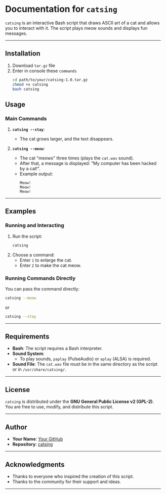 # Documentation for `catsing`

`catsing` is an interactive Bash script that draws ASCII art of a cat and allows you to interact with it. The script plays meow sounds and displays fun messages.

---

## Installation

1. Download `tar.gz` file
2. Enter in console these `commands`
   ```bash
   cd path/to/your/catsing-1.0.tar.gz
   chmod +x catsing
   bash catsing
## Usage

### Main Commands
1. **`catsing --stay`**:
   - The cat grows larger, and the text disappears.

2. **`catsing --meow`**:
   - The cat "meows" three times (plays the `cat.wav` sound).
   - After that, a message is displayed: "My computer has been hacked by a cat!".
   - Example output:
     ```
     Meow!
     Meow!
     Meow!

---

## Examples

### Running and Interacting
1. Run the script:
   ```bash
   catsing
   ```
2. Choose a command:
   - Enter `1` to enlarge the cat.
   - Enter `2` to make the cat meow.

### Running Commands Directly
You can pass the command directly:
```bash
catsing --meow
```
or
```bash
catsing --stay
```

---

## Requirements

- **Bash**: The script requires a Bash interpreter.
- **Sound System**:
  - To play sounds, `paplay` (PulseAudio) or `aplay` (ALSA) is required.
- **Sound File**: The `cat.wav` file must be in the same directory as the script or in `/usr/share/catsing/`.

---

## License

`catsing` is distributed under the **GNU General Public License v2 (GPL-2)**. You are free to use, modify, and distribute this script.

---

## Author

- **Your Name**: [Your GitHub](https://github.com/FenchsApps)
- **Repository**: [catsing](https://github.com/FenchsApps/catsing)

---

## Acknowledgments

- Thanks to everyone who inspired the creation of this script.
- Thanks to the community for their support and ideas.

---
